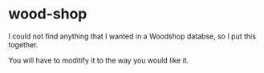 # wood-shop
I could not find anything that I wanted in a Woodshop databse, so I put this together.

You will have to moditify it to the way you would like it.
